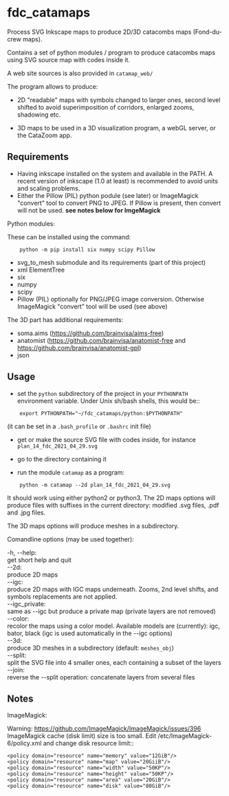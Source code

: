 # fdc_catamaps
Process SVG Inkscape maps to produce 2D/3D catacombs maps (Fond-du-crew maps).

Contains a set of python modules / program to produce catacombs maps using SVG source map with codes inside it.

A web site sources is also provided in `catamap_web/`


The program allows to produce:

* 2D "readable" maps with symbols changed to larger ones, second level shifted to avoid superimposition of corridors, enlarged zooms, shadowing etc.

* 3D maps to be used in a 3D visualization program, a webGL server, or the CataZoom app.

Requirements
------------

* Having inkscape installed on the system and available in the PATH.
  A recent version of inkscape (1.0 at least) is recommended to avoid units and
  scaling problems.
* Either the Pillow (PIL) python podule (see later) or ImageMagick "convert"
  tool to convert PNG to JPEG. If Pillow is present, then convert will not be
  used. **see notes below for ImgeMagick**

Python modules:

These can be installed using the command:
```
    python -m pip install six numpy scipy Pillow
```
* svg_to_mesh submodule and its requirements (part of this project)
* xml ElementTree
* six
* numpy
* scipy
* Pillow (PIL) optionally for PNG/JPEG image conversion. Otherwise ImageMagick
  "convert" tool will be used (see above)

The 3D part has additional requirements:

* soma.aims (https://github.com/brainvisa/aims-free)
* anatomist (https://github.com/brainvisa/anatomist-free and
  https://github.com/brainvisa/anatomist-gpl)
* json

Usage
-----

* set the ``python`` subdirectory of the project in your ``PYTHONPATH`` environment variable. Under Unix sh/bash shells, this would be::
```
    export PYTHONPATH="~/fdc_catamaps/python:$PYTHONPATH"
```
  (it can be set in a ``.bash_profile`` or ``.bashrc`` init file)

* get or make the source SVG file with codes inside, for instance ``plan_14_fdc_2021_04_29.svg``

* go to the directory containing it
* run the module `catamap` as a program:
```
    python -m catamap --2d plan_14_fdc_2021_04_29.svg
```
It should work using either python2 or python3.
The 2D maps options will produce files with suffixes in the current directory:
modified .svg files, .pdf and .jpg files.

The 3D maps options will produce meshes in a subdirectory.

Comandline options (may be used together):

-h, --help:<br>
    get short help and quit<br>
--2d:<br>
    produce 2D maps<br>
--igc:<br>
    produce 2D maps with IGC maps underneath. Zooms, 2nd level shifts, and
    symbols replacements are not applied.<br>
--igc_private:<br>
    same as --igc but produce a private map (private layers are not removed)<br>
--color:<br>
    recolor the maps using a color model. Available models are (currently):
    igc, bator, black (igc is used automatically in the --igc options)<br>
--3d:<br>
    produce 3D meshes in a subdirectory (default: ``meshes_obj``)<br>
--split:<br>
    split the SVG file into 4 smaller ones, each containing a subset of the
    layers<br>
--join:<br>
    reverse the --split operation: concatenate layers from several files

Notes
-----

ImageMagick:

Warning: https://github.com/ImageMagick/ImageMagick/issues/396
ImageMagick cache (disk limit) size is too small.
Edit /etc/ImageMagick-6/policy.xml and change disk resource limit::

    <policy domain="resource" name="memory" value="12GiB"/>
    <policy domain="resource" name="map" value="20GiiB"/>
    <policy domain="resource" name="width" value="50KP"/>
    <policy domain="resource" name="height" value="50KP"/>
    <policy domain="resource" name="area" value="20GiB"/>
    <policy domain="resource" name="disk" value="80GiB"/>

